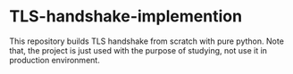 # TLS-handshake-implemention
This repository builds TLS handshake from scratch with pure python. Note that, the project is just used with the purpose of studying, not use it in production environment.
